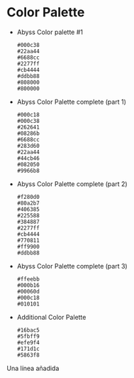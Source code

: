 # Color Palette

- Abyss Color palette #1
	```palette
	#000c38
	#22aa44
	#6688cc
	#2277ff
	#cb4444
	#ddbb88
	#808000
	#800000
	```

- Abyss Color Palette complete (part 1)
	```palette
	#000c18
	#000c38
	#262641
	#08286b
	#6688cc
	#283d60
	#22aa44
	#44cb46
	#082050
	#9966b8
	```

- Abyss Color Palette complete (part 2)
	```palette
	#f280d0
	#80a2b7
	#406385
	#225588
	#384887
	#2277ff
	#cb4444
	#770811
	#ff9900
	#ddbb88
	```

- Abyss Color Palette complete (part 3)
	```palette
	#ffeebb
	#000b16
	#00060d
	#000c18
	#010101
	```

- Additional Color Palette
	```palette
	#16bac5
	#5fbff9
	#efe9f4
	#171d1c
	#5863f8
	```

Una línea añadida